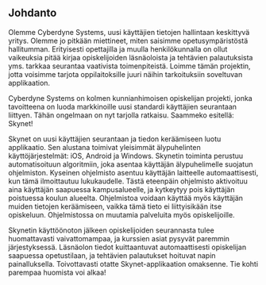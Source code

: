 ## Johdanto

Olemme Cyberdyne Systems, uusi käyttäjien tietojen hallintaan keskittyvä yritys. Olemme jo pitkään miettineet, miten saisimme opetusympäristöstä hallitumman. Erityisesti opettajilla ja muulla henkilökunnalla on ollut vaikeuksia pitää kirjaa opiskelijoiden läsnäoloista ja tehtävien palautuksista yms. tarkkaa seurantaa vaativista toimenpiteistä. Loimme tämän projektin, jotta voisimme tarjota oppilaitoksille juuri näihin tarkoituksiin soveltuvan applikaation.

Cyberdyne Systems on kolmen kunnianhimoisen opiskelijan projekti, jonka tavoitteena on luoda markkinoille uusi standardi käyttäjien seurantaan liittyen. Tähän ongelmaan on nyt tarjolla ratkaisu. Saammeko esitellä: Skynet!

Skynet on uusi käyttäjien seurantaan ja tiedon keräämiseen luotu applikaatio. Sen alustana toimivat yleisimmät älypuhelinten käyttöjärjestelmät: iOS, Android ja Windows. Skynetin toiminta perustuu automatisoituun algoritmiin, joka asentaa käyttäjän älypuhelimelle suojatun ohjelmiston. Kyseinen ohjelmisto asentuu käyttäjän laitteelle automaattisesti, kun tämä ilmoittautuu lukukaudelle. Tästä eteenpäin ohjelmisto aktivoituu aina käyttäjän saapuessa kampusalueelle, ja kytkeytyy pois käyttäjän poistuessa koulun alueelta. Ohjelmistoa voidaan käyttää myös käyttäjän muiden tietojen keräämiseen, vaikka tämä tieto ei liittyisikään itse opiskeluun. Ohjelmistossa on muutamia palveluita myös opiskelijoille.

Skynetin käyttöönoton jälkeen opiskelijoiden seurannasta tulee huomattavasti vaivattomampaa, ja kurssien asiat pysyvät paremmin järjestyksessä. Läsnäolon tiedot kuittaantuvat automaattisesti opiskelijan saapuessa opetustilaan, ja tehtävien palautukset hoituvat napin painalluksella. Toivottavasti otatte Skynet-applikaation omaksenne. Tie kohti parempaa huomista voi alkaa!
